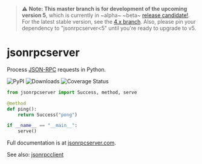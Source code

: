 > :warning: **Note: This master branch is for development of the upcoming version 5**, which is currently in ~alpha~ ~beta~ [release candidate!](https://github.com/bcb/jsonrpcserver/discussions/204). For the latest stable version, see the [4.x branch](https://github.com/bcb/jsonrpcserver/tree/4.x). Also, please pin your dependency to "jsonrpcserver<5" until you're ready to upgrade to v5.

# jsonrpcserver

Process [JSON-RPC](http://www.jsonrpc.org/) requests in Python.

![PyPI](https://img.shields.io/pypi/v/jsonrpcserver.svg)
![Downloads](https://pepy.tech/badge/jsonrpcserver)
![Coverage Status](https://coveralls.io/repos/github/bcb/jsonrpcserver/badge.svg?branch=master)

```python
from jsonrpcserver import Success, method, serve

@method
def ping():
    return Success("pong")

if __name__ == "__main__":
    serve()
```

Full documentation is at [jsonrpcserver.com](https://www.jsonrpcserver.com/).

See also: [jsonrpcclient](https://github.com/bcb/jsonrpcclient)
